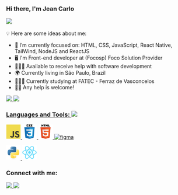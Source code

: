 ### Hi there, I'm Jean Carlo
<img src=https://www.emojiall.com/images/animations/joypixels/64px/man_raising_hand.gif>

💡 Here are some ideas about me:

- 🎯 I’m currently focused on: HTML, CSS, JavaScript, React Native, TailWind, NodeJS and ReactJS
- 🖥️ I'm Front-end developer at (Focosp) Foco Solution Provider
- 🙋🏻‍♂️ Available to receive help with software development
- 🌍 Currently living in São Paulo, Brazil
- 👨🏻‍🎓 Currently studying at FATEC - Ferraz de Vasconcelos
- 🤝🏻 Any help is welcome!

</section>
  <section align="left">
    <a href="https://github.com/jjeancarllo">
    <img  height="168em" src="https://github-readme-stats.vercel.app/api?username=jjeancarllo&show_icons=true&theme=dark&include_all_commits=true&count_private=true"/>
    <img  height="168em" src="https://github-readme-stats.vercel.app/api/top-langs/?username=jjeancarllo&layout=compact&langs_count=7&theme=dark"/>
  </section>

<h3 align="left">Languages and Tools: <img src="https://i.pinimg.com/originals/5d/83/69/5d8369d65e9b8b2987122aac9d5a1e9f.gif" width="30"></h3>
<p align="left"> 
  <a href="https://developer.mozilla.org/en-US/docs/Web/JavaScript" target="_blank"> <img src="https://raw.githubusercontent.com/devicons/devicon/master/icons/javascript/javascript-original.svg" alt="javascript" width="40" height="40"/> </a>	
  <a href="https://developer.mozilla.org/en-US/docs/Web/CSS/" target="_blank"> <img src="https://raw.githubusercontent.com/devicons/devicon/master/icons/css3/css3-original-wordmark.svg" alt="css3" width="40" height="40"/> </a>
  <a href="https://developer.mozilla.org/en-US/docs/Web/HTML/" target="_blank"> <img src="https://raw.githubusercontent.com/devicons/devicon/master/icons/html5/html5-original-wordmark.svg" alt="html5" width="40" height="40"/> </a> 
  <a href="https://www.figma.com/" target="_blank"> <img src="https://www.vectorlogo.zone/logos/figma/figma-icon.svg" alt="figma" width="40" height="40"/> </a>
</p>
  <a href="https://www.python.org/" target="_blank"> <img src="https://raw.githubusercontent.com/devicons/devicon/master/icons/python/python-original.svg" alt="python" width="40" height="40"/> </a>
  <a href="https://pt-br.reactjs.org/docs/getting-started.html/" target="_blank"> <img src="https://raw.githubusercontent.com/devicons/devicon/1119b9f84c0290e0f0b38982099a2bd027a48bf1/icons/react/react-original.svg" alt="react-js" width="40" height="40"/> </a> 

  
<h3 align="left">Connect with me:</h3>
<div>  
  <a href="https://www.linkedin.com/in/jean-rocha-30b33421b/" target="_blank"><img src="https://img.shields.io/badge/-LinkedIn-%230077B5?style=for-the-badge&logo=linkedin&logoColor=white"</a> 
 <a href="https://mail.google.com/mail/u/1/#inbox" target="_blank"><img src="https://img.shields.io/badge/Gmail-D14836?style=for-the-badge&logo=gmail&logoColor=white"</a>
</div>

